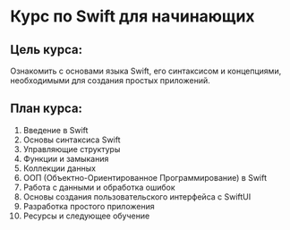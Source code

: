 # **Курс по Swift для начинающих**
## **Цель курса:** 
Ознакомить с основами языка Swift, его синтаксисом и концепциями, необходимыми для создания простых приложений.

## **План курса:**

1. Введение в Swift
2. Основы синтаксиса Swift
3. Управляющие структуры
4. Функции и замыкания
5. Коллекции данных
6. ООП (Объектно-Ориентированное Программирование) в Swift
7. Работа с данными и обработка ошибок
8. Основы создания пользовательского интерфейса с SwiftUI
9. Разработка простого приложения
10. Ресурсы и следующее обучение